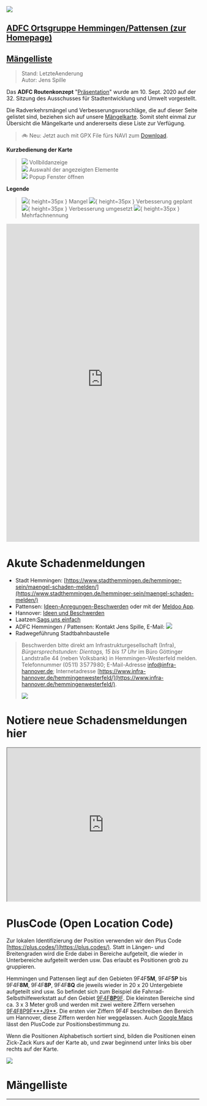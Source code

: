 [![](../images/banner.png)](http://www.adfc-hannover.de/)

## [ADFC Ortsgruppe Hemmingen/Pattensen (zur Homepage)](http://adfc-hemmingen-pattensen.github.io/)

## [Mängelliste](http://adfc-hemmingen-pattensen.github.io/MaengelKarte)

> Stand: LetzteAenderung  
> Autor: Jens Spille


Das **ADFC Routenkonzept** "[Präsentation](pdf/AG-Radverkehr-2020-09-10_ADFC.pdf)" wurde am 10. Sept. 2020 auf der 32. Sitzung des Ausschusses für Stadtentwicklung und Umwelt vorgestellt. 

Die Radverkehrsmängel und Verbesserungsvorschläge, die auf dieser Seite gelistet sind, beziehen sich auf unsere [Mängelkarte](https://adfc-hemmingen-pattensen.github.io/MaengelKarte/ADFC-Map.html). Somit steht einmal zur Übersicht die Mängelkarte und andererseits diese Liste zur Verfügung. 

> &#x1F6B2; Neu: Jetzt auch mit GPX File fürs NAVI zum [Download](http://adfc-hemmingen-pattensen.github.io/MaengelKarte/GPSOutput/maengel.gpx).

**Kurzbedienung der Karte**

> ![](img\IconVollbild.png)  Vollbildanzeige  
> ![](img\IconLayers.png)  Auswahl der angezeigten Elemente  
> ![](img\KlickAnleitung.png) Popup Fenster öffnen

**Legende**

> ![](img\pin_red.png){ height=35px }  Mangel 
> ![](img\pin_yellow.png){ height=35px }  Verbesserung geplant 
> ![](img\pin_green.png){ height=35px }  Verbesserung umgesetzt 
> ![](img\pin_3red.png){ height=35px }  Mehrfachnennung 


<iframe width="100%" height="830px" frameBorder="0" allowfullscreen=true src="https://adfc-hemmingen-pattensen.github.io/MaengelKarte/ADFC-Map.html"></iframe>

# Akute Schadenmeldungen

- Stadt Hemmingen: [https://www.stadthemmingen.de/hemminger-sein/maengel-schaden-melden/](https://www.stadthemmingen.de/hemminger-sein/maengel-schaden-melden/)
- Pattensen: [Ideen-Anregungen-Beschwerden](https://www.pattensen.de/B%C3%BCrger-Familie/Ideen-Anregungen-Beschwerden) oder mit der [Meldoo App](https://www.leanact.de/meldoo/).
- Hannover: [Ideen und Beschwerden](https://e-government.hannover-stadt.de/impulsweb.nsf/)
- Laatzen:[Sags uns einfach](https://www.laatzen.de/de/sags-uns-einfach.html)
- ADFC Hemmingen / Pattensen: Kontakt Jens Spille, E-Mail: ![](img\captchaEmail.png)
- Radwegeführung Stadtbahnbaustelle

> Beschwerden bitte direkt am Infrastrukturgesellschaft (Infra), *Bürgersprechstunden: Dientags, 15 bis 17 Uhr* im Büro Göttinger Landstraße 44 (neben Volksbank) in Hemmingen-Westerfeld melden. Telefonnummer (05 11) 3 57 79 80;  E-Mail-Adresse info@infra-hannover.de; Internetadresse [https://www.infra-hannover.de/hemmingenwesterfeld/](https://www.infra-hannover.de/hemmingenwesterfeld/).
> 
> ![](https://i.imgur.com/uFiSpSh.png)
> 

# Notiere neue Schadensmeldungen hier

<iframe name="embed_readwrite" src="https://board.net/p/ADFCHemmingenPattensenMaengel?showControls=true&showChat=true&showLineNumbers=true&useMonospaceFont=false" width="100%" height=400></iframe>

# PlusCode (Open Location Code)

Zur lokalen Identifizierung der Position verwenden wir den Plus Code [https://plus.codes/](https://plus.codes/). Statt in Längen- und Breitengraden wird die Erde dabei in Bereiche aufgeteilt, die wieder in Unterbereiche aufgeteilt werden usw.
Das erlaubt es Positionen grob zu gruppieren. 

Hemmingen und Pattensen liegt auf den Gebieten 9F4F**5M**, 9F4F**5P** bis 9F4F**8M**, 9F4F**8P**, 9F4F**8Q** die jeweils wieder in 20 x 20 Untergebiete aufgeteilt sind usw. So befindet sich zum Beispiel die Fahrrad-Selbsthilfewerkstatt auf den Gebiet [9F4F**8P**9F](https://plus.codes/9F4F8P9F). Die kleinsten Bereiche sind ca. 3 x 3 Meter groß und werden mit zwei weitere Ziffern versehen [9F4F8P9F**+J9**](https://plus.codes/9F4F8P9F+J9). Die ersten vier Ziffern 9F4F beschreiben den Bereich um Hannover, diese Ziffern werden hier weggelassen. Auch [Google Maps](https://www.google.com/maps/search/?api=1&query=9F4F8P9F%2BJ9) lässt den PlusCode zur Positionsbestimmung zu.

Wenn die Positionen Alphabetisch sortiert sind, bilden die Positionen einen Zick-Zack Kurs auf der Karte ab, und zwar beginnend unter links bis ober rechts auf der Karte.

![](img\ZickZackScan.svg)

# Mängelliste

---





